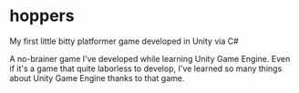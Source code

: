 # hoppers
My first little bitty platformer game developed in Unity via C#

A no-brainer game I've developed while learning Unity Game Engine. Even if it's a game that quite laborless to develop, I've learned so many things about Unity Game Engine thanks to that game.
